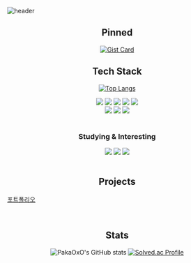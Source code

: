 ![header](https://capsule-render.vercel.app/api?type=waving&color=auto&height=320&section=header&text=PakaOxO's%20Github%20&fontSize=90&animation=fadeIn&fontAlignY=38&desc=Welcome%20every%20visitors%20to%20my%20github!&descAlignY=51&descAlign=72)

<h2 align="center">Pinned</h2>

<div align="center">

  [![Gist Card](https://github-readme-stats.vercel.app/api/gist?id=bbfce31e0217a3689c8d961a356cb10d)](https://github.com/PakaOxO/TIL)
  
</div>

<h2 align="center">Tech Stack</h2>

<div align="center">
  
  [![Top Langs](https://github-readme-stats.vercel.app/api/top-langs/?username=PakaOxO&layout=donut)](https://github.com/anuraghazra/github-readme-stats)
  
</div>

<div id="tech" style="font-size: 14px" align="center">
  <img src="https://img.shields.io/badge/html5-E34F26?style=for-the-badge&logo=html5&logoColor=white">
  <img src="https://img.shields.io/badge/css-1572B6?style=for-the-badge&logo=css3&logoColor=white">
  <img src="https://img.shields.io/badge/Javascript-F7DF1E?style=for-the-badge&logo=javascript&logoColor=black">
  <img src="https://img.shields.io/badge/Typescript-3178C6?style=for-the-badge&logo=typescript&logoColor=white">
  <img src="https://img.shields.io/badge/React-46CAF1?style=for-the-badge&logo=React&logoColor=white">
</div>

<div id="tech" style="font-size: 14px" align="center">
  <img src="https://img.shields.io/badge/Node-5FA04E?style=for-the-badge&logo=nodedotjs&logoColor=white" />
  <img src="https://img.shields.io/badge/AWS-232F3E?style=for-the-badge&logo=amazonwebservices&logoColor=eeeeee">
  <img src="https://img.shields.io/badge/Jenkins-D24939?style=for-the-badge&logo=jenkins&logoColor=eeeeee">
</div>

<br>

<h3 align="center">Studying & Interesting</h3>
<div id="studying" style="font-size: 14px" align="center">
  <img src="https://img.shields.io/badge/Next-000000.svg?style=for-the-badge&logo=nextdotjs&logoColor=white" />
  <img src="https://img.shields.io/badge/Three.js-000000?style=for-the-badge&logo=threedotjs&logoColor=white" />
  <img src="https://img.shields.io/badge/Unity-0000000?style=for-the-badge&logo=unity&logoColor=white">
</div>

<br>

<h2 align="center">Projects</h2>

  [포트폴리오](https://github.com/PakaOxO/PakaOxO)

<br>

<h2 align="center">Stats</h2>

<div align="center">

  ![PakaOxO's GitHub stats](https://github-readme-stats.vercel.app/api?username=PakaOxO&show_icons=true&theme=radical)
  [![Solved.ac Profile](http://mazassumnida.wtf/api/v2/generate_badge?boj=koka)](https://solved.ac/koka/)
  
</div>
